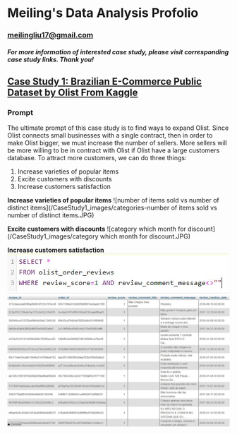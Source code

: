 # Meiling's Data Analysis Profolio
### meilingliu17@gmail.com
##### For more information of interested case study, please visit corresponding case study links. Thank you!

## [Case Study 1: Brazilian E-Commerce Public Dataset by Olist From Kaggle](https://drive.google.com/file/d/1iOBllXiCrNJ_HzoHUcwQBiX4sq_aagEw/view?usp=sharing)

### Prompt
The ultimate prompt of this case study is to find ways to expand Olist. Since Olist connects small businesses with a single contract, then in order to make Olist bigger, we must increase the number of sellers. More sellers will be more willing to be in contract with Olist if Olist have a large customers database. To attract more customers, we can do three things:

  1.	Increase varieties of popular items
  2.	Excite customers with discounts
  3.	Increase customers satisfaction
  
**Increase varieties of popular items**
![number of items sold vs number of distinct items](/CaseStudy1_images/categories-number of items sold vs number of distinct items.JPG)


**Excite customers with discounts**
![category which month for discount](/CaseStudy1_images/category which month for discount.JPG)


**Increase customers satisfaction**
![sql_commentscript](/CaseStudy1_images/sql_commentscript.JPG)
![sql_commentsection](/CaseStudy1_images/sql_commentsection.JPG)



